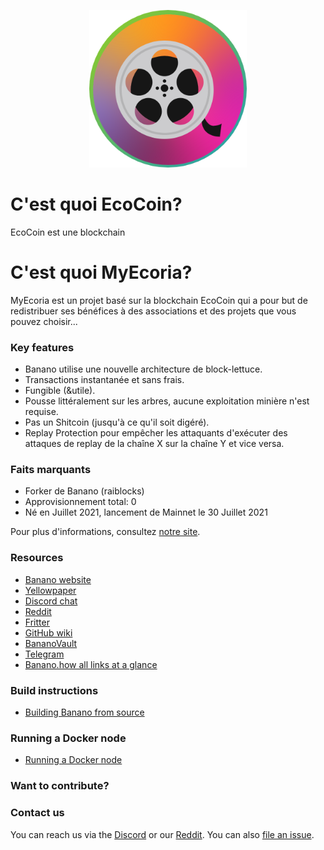 <p align="center">
  <img src="ecoria.png" width="50%" height="50%"/></p>

# C'est quoi EcoCoin?
EcoCoin est une blockchain

# C'est quoi MyEcoria?
MyEcoria est un projet basé sur la blockchain EcoCoin qui a pour but de redistribuer ses bénéfices à des associations et des projets que vous pouvez choisir... 

### Key features
* Banano utilise une nouvelle architecture de block-lettuce.
* Transactions instantanée et sans frais.
* Fungible (&utile).
* Pousse littéralement sur les arbres, aucune exploitation minière n'est requise.
* Pas un Shitcoin (jusqu'à ce qu'il soit digéré). 
* Replay Protection pour empêcher les attaquants d'exécuter des attaques de replay de la chaîne X sur la chaîne Y et vice versa.

### Faits marquants
* Forker de Banano (raiblocks)
* Approvisionnement total: 0
* Né en Juillet 2021, lancement de Mainnet le 30 Juillet 2021

Pour plus d'informations, consultez [notre site](https://myecoria.io/site.web/).

### Resources
- [Banano website](https://banano.cc)
- [Yellowpaper](https://banano.cc/)
- [Discord chat](https://chat.banano.cc)
- [Reddit](http://reddit.com/r/banano)
- [Fritter](http://twitter.com/bananocoin)
- [GitHub wiki](http://github.com/bananocoin/banano/wiki)
- [BananoVault](https://vault.banano.cc)
- [Telegram](https://t.me/joinchat/HX-rIQ-t9Ad2xRcJjztVzg)
- [Banano.how all links at a glance](http://banano.how/)

### Build instructions
- [Building Banano from source](https://github.com/BananoCoin/banano/wiki/Building-a-Bananode-from-sources)

### Running a Docker node
- [Running a Docker node](https://github.com/BananoCoin/banano/wiki/Running-a-Docker-Bananode)

### Want to contribute?

### Contact us
You can reach us via the [Discord](https://chat.banano.cc) or our [Reddit](http://reddit.com/r/banano).
You can also [file an issue](http://github.com/bananocoin/banano/issues).

